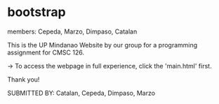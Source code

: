 # bootstrap
members: Cepeda, Marzo, Dimpaso, Catalan



This is the UP Mindanao Website by our group for a programming assignment for CMSC 126. 

-> To access the webpage in full experience, click the 'main.html' first.


Thank you!


SUBMITTED BY: Catalan, Cepeda, Dimpaso, Marzo
